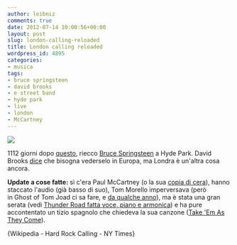 ```yaml
---
author: leibniz
comments: true
date: 2012-07-14 10:00:56+00:00
layout: post
slug: london-calling-reloaded
title: London calling reloaded
wordpress_id: 4895
categories:
- musica
tags:
- bruce springsteen
- david brooks
- e street band
- hyde park
- live
- london
- McCartney
---
```


[![](http://leibniz.me/images/uploads/2012/07/168849b_Springsteen_LondonCalling_visore.jpeg)](http://leibniz.me/wp-content/uploads/2012/07/168849b_Springsteen_LondonCalling_visore.jpeg)

1112 giorni dopo [questo](http://en.wikipedia.org/wiki/London_Calling:_Live_in_Hyde_Park), riecco [Bruce Springsteen](http://www.hardrockcalling.co.uk/line-up/artist/bruce_springsteen_and_the_e_street_band) a Hyde Park. David Brooks [dice](http://www.nytimes.com/2012/06/26/opinion/brooks-the-power-of-the-particular.html?_r=1&pagewanted=print) che bisogna vederselo in Europa, ma Londra è un'altra cosa ancora.

**Update a cose fatte:** sì c'era Paul McCartney (o la sua [copia di cera](http://www.youtube.com/watch?v=80DzsNeNUho)), hanno staccato l'audio (già basso di suo), Tom Morello imperversava (però in Ghost of Tom Joad ci sa fare, e [da qualche anno](http://www.youtube.com/watch?v=mzRbeHyIomk&feature=related)), ma è stata una gran serata (vedi [Thunder Road fatta voce, piano e armonica](http://www.youtube.com/watch?v=-NtmjSnLqxc)) e ha pure accontentato un tizio spagnolo che chiedeva la sua canzone ([Take 'Em As They Come](http://www.youtube.com/watch?v=dfKV5cQnYdg)).

{Wikipedia - Hard Rock Calling - NY Times}

